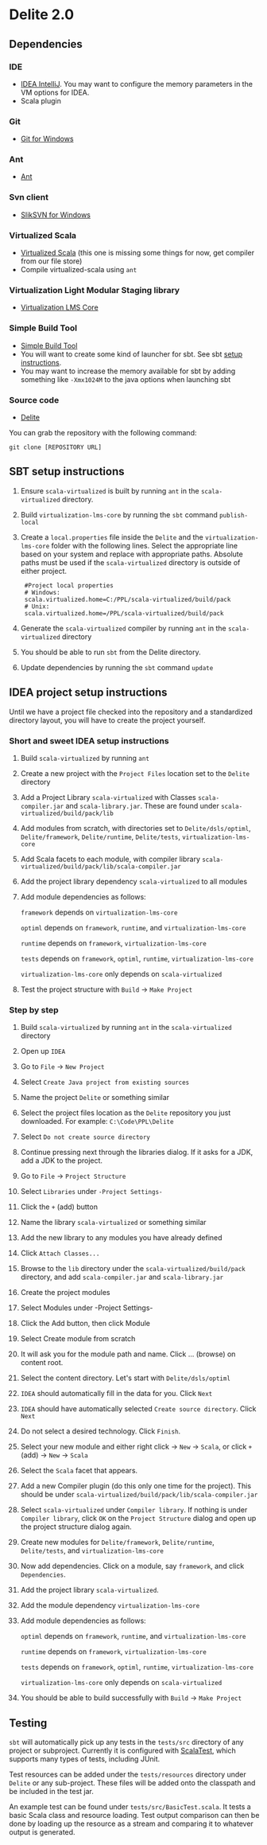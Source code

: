 Delite 2.0
==========

Dependencies
------------

### IDE
* [IDEA IntelliJ](http://www.jetbrains.com/idea/download/). You may want to configure the memory parameters in the VM options for IDEA.
* Scala plugin

### Git
* [Git for Windows](http://code.google.com/p/msysgit/)

### Ant
* [Ant](http://ant.apache.org/)

### Svn client
* [SlikSVN for Windows](http://www.sliksvn.com/en/download)

### Virtualized Scala
* [Virtualized Scala](http://github.com/TiarkRompf/scala-virtualized)
(this one is missing some things for now, get compiler from our file store)
* Compile virtualized-scala using `ant`

### Virtualization Light Modular Staging library
* [Virtualization LMS Core](http://github.com/TiarkRompf/virtualization-lms-core)

### Simple Build Tool
* [Simple Build Tool](http://code.google.com/p/simple-build-tool/)
* You will want to create some kind of launcher for sbt. See sbt [setup instructions](http://code.google.com/p/simple-build-tool/wiki/Setup).
* You may want to increase the memory available for sbt by adding something like `-Xmx1024M` to the java options when launching sbt

### Source code
* [Delite](http://github.com/stanford-ppl/Delite)

You can grab the repository with the following command:

`git clone [REPOSITORY URL]`

SBT setup instructions
----------------------

1. Ensure `scala-virtualized` is built by running `ant` in the `scala-virtualized` directory.

2. Build `virtualization-lms-core` by running the `sbt` command `publish-local`

3. Create a `local.properties` file inside the `Delite` and the `virtualization-lms-core` folder with the following lines. Select the appropriate line based on your system and replace with appropriate paths. Absolute paths must be used if the `scala-virtualized` directory is outside of either project.

        #Project local properties
        # Windows:
        scala.virtualized.home=C:/PPL/scala-virtualized/build/pack
        # Unix:
        scala.virtualized.home=/PPL/scala-virtualized/build/pack

4. Generate the `scala-virtualized` compiler by running `ant` in the `scala-virtualized` directory

5. You should be able to run `sbt` from the Delite directory.

6. Update dependencies by running the `sbt` command `update`

IDEA project setup instructions
--------------------------

Until we have a project file checked into the repository and a standardized directory layout, you will have to create the project yourself.

### Short and sweet IDEA setup instructions

1. Build `scala-virtualized` by running `ant`
2. Create a new project with the `Project Files` location set to the `Delite` directory
3. Add a Project Library `scala-virtualized` with Classes `scala-compiler.jar` and `scala-library.jar`. These are found under `scala-virtualized/build/pack/lib`
4. Add modules from scratch, with directories set to `Delite/dsls/optiml`, `Delite/framework`, `Delite/runtime`, `Delite/tests`, `virtualization-lms-core`
5. Add Scala facets to each module, with compiler library `scala-virtualized/build/pack/lib/scala-compiler.jar`
6. Add the project library dependency `scala-virtualized` to all modules
7. Add module dependencies as follows:

    `framework` depends on `virtualization-lms-core`

    `optiml` depends on `framework`, `runtime`, and `virtualization-lms-core`

    `runtime` depends on `framework`, `virtualization-lms-core`

    `tests` depends on `framework`, `optiml`, `runtime`, `virtualization-lms-core`

    `virtualization-lms-core` only depends on `scala-virtualized`
            
9. Test the project structure with `Build` -> `Make Project`

### Step by step

1. Build `scala-virtualized` by running `ant` in the `scala-virtualized` directory
2. Open up `IDEA`
3. Go to `File` -> `New Project`
4. Select `Create Java project from existing sources`

5. Name the project `Delite` or something similar
6. Select the project files location as the `Delite` repository you just downloaded. For example: `C:\Code\PPL\Delite`

7. Select `Do not create source directory`

8. Continue pressing next through the libraries dialog. If it asks for a JDK, add a JDK to the project.

9. Go to `File` -> `Project Structure`
10. Select `Libraries` under `-Project Settings-`
11. Click the `+` (add) button
12. Name the library `scala-virtualized` or something similar
13. Add the new library to any modules you have already defined
14. Click `Attach Classes...`
15. Browse to the `lib` directory under the `scala-virtualized/build/pack` directory, and add `scala-compiler.jar` and `scala-library.jar`

16. Create the project modules
17. Select Modules under -Project Settings-
18. Click the Add button, then click Module
19. Select Create module from scratch
20. It will ask you for the module path and name. Click ... (browse) on content root.
21. Select the content directory. Let's start with `Delite/dsls/optiml`
22. `IDEA` should automatically fill in the data for you. Click `Next`
23. `IDEA` should have automatically selected `Create source directory`. Click `Next`
24. Do not select a desired technology. Click `Finish`.

25. Select your new module and either right click -> `New` -> `Scala`, or click `+` (add) -> `New` -> `Scala`
26. Select the `Scala` facet that appears.
27. Add a new Compiler plugin (do this only one time for the project). This should be under `scala-virtualized/build/pack/lib/scala-compiler.jar`
28. Select `scala-virtualized` under `Compiler library`. If nothing is under `Compiler library`, click `OK` on the `Project Structure` dialog and open up the project structure dialog again.

29. Create new modules for `Delite/framework`, `Delite/runtime`, `Delite/tests`, and `virtualization-lms-core`

30. Now add dependencies. Click on a module, say `framework`, and click `Dependencies`.
31. Add the project library `scala-virtualized`.
32. Add the module dependency `virtualization-lms-core`
33. Add module dependencies as follows:

    `optiml` depends on `framework`, `runtime`, and `virtualization-lms-core`

    `runtime` depends on `framework`, `virtualization-lms-core`

    `tests` depends on `framework`, `optiml`, `runtime`, `virtualization-lms-core`

    `virtualization-lms-core` only depends on `scala-virtualized`

34. You should be able to build successfully with `Build` -> `Make Project`

Testing
--------------------------

`sbt` will automatically pick up any tests in the `tests/src` directory of any project or subproject. Currently it is configured with [ScalaTest](http://www.scalatest.org/), which supports many types of tests, including JUnit.

Test resources can be added under the `tests/resources` directory under `Delite` or any sub-project. These files will be added onto the classpath and be included in the test jar.

An example test can be found under `tests/src/BasicTest.scala`. It tests a basic Scala class and resource loading. Test output comparison can then be done by loading up the resource as a stream and comparing it to whatever output is generated.

